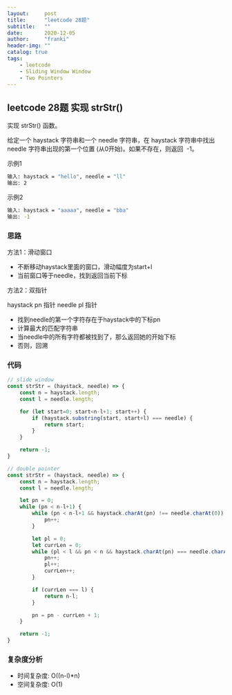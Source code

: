 ```yaml
---
layout:     post
title:      "leetcode 28题"
subtitle:   ""
date:       2020-12-05
author:     "franki"
header-img: ""
catalog: true
tags:
    - leetcode
    - Sliding Window Window
    - Two Pointers
---
```


## leetcode 28题 实现 strStr()

实现 strStr() 函数。

给定一个 haystack 字符串和一个 needle 字符串，在 haystack 字符串中找出 needle 字符串出现的第一个位置 (从0开始)。如果不存在，则返回  -1。

示例1

```bash
输入: haystack = "hello", needle = "ll"
输出: 2
```

示例2

```bash
输入: haystack = "aaaaa", needle = "bba"
输出: -1
```

### 思路

方法1：滑动窗口

- 不断移动haystack里面的窗口，滑动幅度为start+l
- 当前窗口等于needle，找到返回当前下标

方法2：双指针

haystack pn 指针 needle pl 指针

- 找到needle的第一个字符存在于haystack中的下标pn
- 计算最大的匹配字符串
- 当needle中的所有字符都被找到了，那么返回她的开始下标
- 否则，回溯

### 代码

```js
// slide window
const strStr = (haystack, needle) => {
    const n = haystack.length;
    const l = needle.length;

    for (let start=0; start<n-l+1; start++) {
        if (haystack.substring(start, start+l) === needle) {
            return start;
        }
    }

    return -1;
}

// double pointer
const strStr = (haystack, needle) => {
    const n = haystack.length;
    const l = needle.length;

    let pn = 0;
    while (pn < n-l+1) {
        while (pn < n-l+1 && haystack.charAt(pn) !== needle.charAt(0)) {
            pn++;
        }

        let pl = 0;
        let currLen = 0;
        while (pl < l && pn < n && haystack.charAt(pn) === needle.charAt(pl)) {
            pn++;
            pl++;
            currLen++;
        }

        if (currLen === l) {
            return n-l;
        }

        pn = pn - currLen + 1;
    }

    return -1;
}
```

### 复杂度分析

- 时间复杂度: O((n-l)*n)
- 空间复杂度: O(1)
